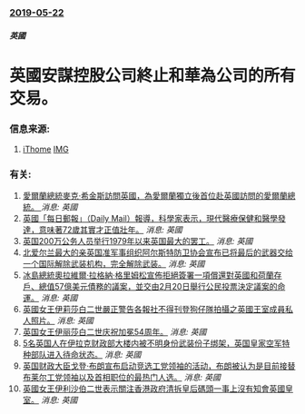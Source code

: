 ### [2019-05-22](/news/2019/05/22/index.md)

##### 英國
# 英國安謀控股公司終止和華為公司的所有交易。 




### 信息来源:

1. [iThome](https://ithome.com.tw/news/130835) [IMG](https://s4.itho.me/sites/default/files/field/image/0523-armhuawei.png)

### 有关:

1. [ 愛爾蘭總統麥克·希金斯訪問英國，為愛爾蘭獨立後首位赴英國訪問的愛爾蘭總統。 ](/zh/news/2014/04/8/愛爾蘭總統麥克-希金斯訪問英國-為愛爾蘭獨立後首位赴英國訪問的愛爾蘭總統.md) _消息: 英國_
2. [ 英國「每日郵報」（Daily Mail）報導，科學家表示，現代醫療保健和醫學發達，意味著72歲其實才正值壯年。](/zh/news/2012/10/16/英國-每日郵報-Daily-Mail-報導-科學家表示-現代醫療保健和醫學發達-意味著72歲其實才正值壯年.md) _消息: 英國_
3. [ 英国200万公务人员举行1979年以来英国最大的罢工。](/zh/news/2011/11/30/英国200万公务人员举行1979年以来英国最大的罢工.md) _消息: 英國_
4. [ 北爱尔兰最大的亲英国准军事组织阿尔斯特防卫协会宣布已将最后的武器交给一个国际解除武装机构，完全解除武装。](/zh/news/2010/01/6/北爱尔兰最大的亲英国准军事组织阿尔斯特防卫协会宣布已将最后的武器交给一个国际解除武装机构-完全解除武装.md) _消息: 英國_
5. [ 冰島總統奧拉維爾·拉格納·格里姆松宣佈拒絕簽署一項償還對英國和荷蘭存戶、總值57億美元債務的議案，並交由2月20日舉行公民投票決定議案的命運。](/zh/news/2010/01/5/冰島總統奧拉維爾-拉格納-格里姆松宣佈拒絕簽署一項償還對英國和荷蘭存戶-總值57億美元債務的議案-並交由2月20日舉行.md) _消息: 英國_
6. [ 英國女王伊莉莎白二世嚴正警告各報社不得刊登狗仔隊拍攝之英國王室成員私人照片。](/zh/news/2009/12/6/英國女王伊莉莎白二世嚴正警告各報社不得刊登狗仔隊拍攝之英國王室成員私人照片.md) _消息: 英國_
7. [英国女王伊丽莎白二世庆祝加冕54周年。](/zh/news/2007/06/2/英国女王伊丽莎白二世庆祝加冕54周年.md) _消息: 英國_
8. [5名英国人在伊拉克财政部大楼内被不明身份武装份子绑架，英国皇家空军特种部队进入待命状态。](/zh/news/2007/05/30/5名英国人在伊拉克财政部大楼内被不明身份武装份子绑架-英国皇家空军特种部队进入待命状态.md) _消息: 英國_
9. [英国财政大臣戈登·布朗宣布启动竞选工党领袖的活动，布朗被认为是目前接替布莱尔工党领袖以及首相职位的最热门人选。](/zh/news/2007/05/11/英国财政大臣戈登-布朗宣布启动竞选工党领袖的活动-布朗被认为是目前接替布莱尔工党领袖以及首相职位的最热门人选.md) _消息: 英國_
10. [英國女王伊利沙伯二世表示關注香港政府清拆皇后碼頭一事上沒有知會英國皇室。](/zh/news/2007/01/24/英國女王伊利沙伯二世表示關注香港政府清拆皇后碼頭一事上沒有知會英國皇室.md) _消息: 英國_
